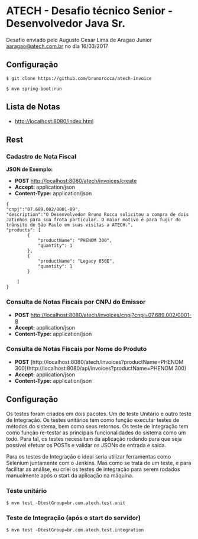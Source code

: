 # ATECH - Desafio técnico Senior - Desenvolvedor Java Sr.

Desafio enviado pelo Augusto Cesar Lima de Aragao Junior <aaragao@atech.com.br> no dia 16/03/2017

## Configuração

	$ git clone https://github.com/brunorocca/atech-invoice
	
    $ mvn spring-boot:run

## Lista de Notas

- [http://localhost:8080/index.html](http://localhost:8080/index.html)

## Rest

### Cadastro de Nota Fiscal

**JSON de Exemplo:**

- **POST** [http://localhost:8080/atech/invoices/create](http://localhost:8080/api/invoices/create)
- **Accept:** application/json
- **Content-Type:** application/json
```
{
"cnpj":"07.689.002/0001-89",
"description":"O Desenvolvedor Bruno Rocca solicitou a compra de dois Jatinhos para sua frota particular. O maior motivo é para fugir do trânsito de São Paulo em suas visitas a ATECH.",
"products": [
		{	
			"productName": "PHENOM 300",
			"quantity": 1
		},
   		{	
			"productName": "Legacy 650E",
			"quantity": 1
		}

	]
}
```

### Consulta de Notas Fiscais por CNPJ do Emissor
- **POST** [http://localhost:8080/atech/invoices/cnpj?cnpj=07.689.002/0001-8](http://localhost:8080/api/invoices/cnpj?cnpj=07.689.002/0001-8)
- **Accept:** application/json
- **Content-Type:** application/json

### Consulta de Notas Fiscais por Nome do Produto
- **POST** [http://localhost:8080/atech/invoices?productName=PHENOM 300](http://localhost:8080/api/invoices?productName=PHENOM 300)
- **Accept:** application/json
- **Content-Type:** application/json

## Configuração

Os testes foram criados em dois pacotes. Um de teste Unitário e outro teste de Integração.
Os testes unitários tem como função executar testes de métodos do sistema, bem como seus retornos.
Os teste de Integração tem como função re-testar as principais funcionalidades do sistema como um todo. Para tal, os testes necessitam da aplicação rodando para que seja possível efetuar os POSTs e validar os JSONs de entrada e saída.

Para os testes de Integração o ideal seria utilizar ferramentas como Selenium juntamente com o Jenkins. Mas como se trata de um teste, e para 
facilitar as análise, eu criei os testes de integração para serem rodados manualmente após o start da aplicação na máquina.

### Teste unitário

	$ mvn test -DtestGroup=br.com.atech.test.unit
	
### Teste de Integração (após o start do servidor)
	
	$ mvn test -DtestGroup=br.com.atech.test.integration
